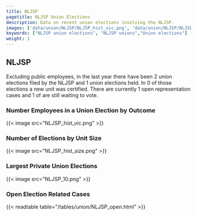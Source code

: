 ```yaml
---
title: NLJSP
pagetitle: NLJSP Union Elections
description: Data on recent union elections involving the NLJSP.
images: ['data/union/NLJSP/NLJSP_hist_vic.png', 'data/union/NLJSP/NLJSP_hist_size.png', 'data/union/NLJSP/NLJSP_10.png']
keywords: ["NLJSP union elections", "NLJSP unions","Union elections"]
weight: 1
---
```

##  NLJSP

Excluding public employees, in the last year there have been 2 union elections filed by the NLJSP and 1 union elections held. In 0 of those elections a new unit was certified. There are currently 1 open representation cases and 1 of are still waiting to vote.

### Number Employees in a Union Election by Outcome
{{< image src="NLJSP_hist_vic.png" >}}

### Number of Elections by Unit Size
{{< image src="NLJSP_hist_size.png" >}}

### Largest Private Union Elections
{{< image src="NLJSP_10.png" >}}

### Open Election Related Cases
{{< readtable table="/tables/union/NLJSP_open.html" >}}

